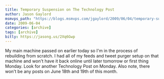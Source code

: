 ```yaml
---
title: Temporary Suspension on The Technology Post
author: Jason Gaylord
msmvps_path: "https://blogs.msmvps.com/jgaylord/2009/06/04/temporary-suspension-on-the-technology-post/"
date: 2009-06-04
categories: [archive]
tags: [archive]
bitly: https://jasong.us/2Xq6Gwp
---
```


My main machine passed on earlier today so I'm in the process of rebuilding from scratch. I had all of my feeds and tweet purger setup on that machine and won't have it back online until later tomorrow or first thing Monday. Look for another Technology Post on Monday. Also note, there won't be any posts on June 18th and 19th of this month.